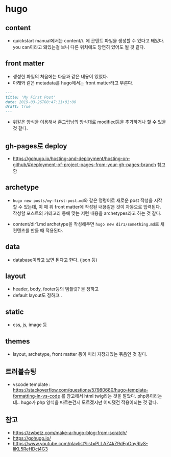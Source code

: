 # hugo

## content

-   quickstart manual에서는 content/<CATEGORY>/<FILE>.<FORMAT> 에 콘텐트 파일을 생성할 수 있다고 돼있다. you can이라고 돼있는걸 보니 다른 위치에도 당연히 있어도 될 것 같다.

## front matter

-   생성한 파일의 처음에는 다음과 같은 내용이 있었다.
-   아래와 같은 metadata를 hugo에서는 front matter라고 부른다.

```markdown
---
title: 'My First Post'
date: 2019-03-26T08:47:11+01:00
draft: true
---
```

-   위같은 양식을 이용해서 존그립님의 방식대로 modified등을 추가하거나 할 수 있을 것 같다.

## gh-pages로 deploy

-   https://gohugo.io/hosting-and-deployment/hosting-on-github/#deployment-of-project-pages-from-your-gh-pages-branch 참고함

## archetype

-   `hugo new posts/my-first-post.md`와 같은 명령어로 새로운 post 작성을 시작할 수 있는데, 이 때 위 front matter에 작성된 내용같은 것이 자동으로 입력된다. 작성할 포스트의 카테고리 등에 맞는 저런 내용을 archetypes라고 하는 것 같다.

-   content/dir1.md archetype을 작성해두면 `hugo new dir1/something.md`로 새 컨텐츠를 만들 때 적용된다.

## data

-   database이라고 보면 된다고 한다. (json 등)

## layout

-   header, body, footer등의 템플릿? 을 정하고
-   default layout도 정하고..

## static

-   css, js, image 등

## themes

-   layout, archetype, front matter 등이 미리 지정돼있는 묶음인 것 같다.

## 트러블슈팅

-  vscode template : https://stackoverflow.com/questions/57980680/hugo-template-formatting-in-vs-code 를 참고해서 html twig라는 것을 깔았다. php용이라는데.. hugo가 php 양식을 따르는건지 모르겠지만 어찌됐건 적용이되는 것 같다.

## 참고

-   https://zwbetz.com/make-a-hugo-blog-from-scratch/
-   https://gohugo.io/
-   https://www.youtube.com/playlist?list=PLLAZ4kZ9dFpOnyRlyS-liKL5ReHDcj4G3
